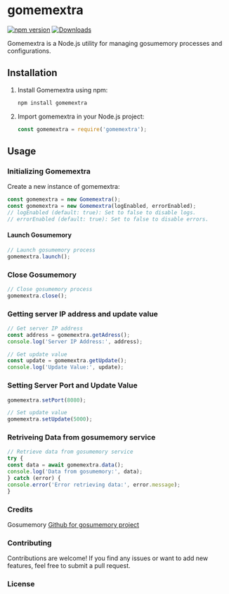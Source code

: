 # gomemextra
[![npm version](https://img.shields.io/npm/v/gomemextra)]([https://www.npmjs.com/gosmemextra](https://www.npmjs.com/package/gomemextra))
[![Downloads](https://img.shields.io/npm/dt/gomemextra)](https://www.npmjs.com/package/gomemextra)

Gomemextra is a Node.js utility for managing gosumemory processes and configurations.

## Installation

1. Install Gomemextra using npm:
    ```bash
    npm install gomemextra
    ```
2. Import gomemextra in your Node.js project:
    ```javascript
    const gomemextra = require('gomemextra');
    ```
## Usage
### Initializing Gomemextra
Create a new instance of gomemextra:
```javascript
const gomemextra = new Gomemextra();
const gomemextra = new Gomemextra(logEnabled, errorEnabled);
// logEnabled (default: true): Set to false to disable logs.
// errorEnabled (default: true): Set to false to disable errors.
```
#### Launch Gosumemory 
```javascript
// Launch gosumemory process
gomemextra.launch();
```
### Close Gosumemory
```javascript
// Close gosumemory process
gomemextra.close();
```
### Getting server IP address and update value
```javascript
// Get server IP address
const address = gomemextra.getAdress();
console.log('Server IP Address:', address);

// Get update value
const update = gomemextra.getUpdate();
console.log('Update Value:', update);
```

### Setting Server Port and Update Value
```javascript
gomemextra.setPort(8080);

// Set update value
gomemextra.setUpdate(5000);
```

### Retriveing Data from gosumemory service
```javascript
// Retrieve data from gosumemory service
try {
const data = await gomemextra.data();
console.log('Data from gosumemory:', data);
} catch (error) {
console.error('Error retrieving data:', error.message);
}
```
### Credits

Gosumemory  [Github for gosumemory project](https://github.com/l3lackShark/gosumemory )
### Contributing
Contributions are welcome! If you find any issues or want to add new features, feel free to submit a pull request.

### License 
